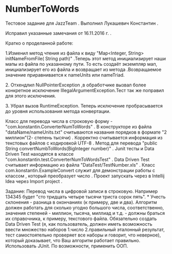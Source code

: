 # NumberToWords
Тестовое задание для JazzTeam . Выполнил Лукашевич Константин .

Исправил указанные замечания от 16.11.2016 г. .

Кратко о проделанной работе:
 
 1\.Изменил метод чтения из файла к виду "Map<Integer, String> initNameFromFile( String path)" .Теперь этот метод инициализирует наши мапы из файла по указанному пути. То есть создаёт экземпляр мап, инициализирует его из файла и возвращает из метода .Возвращаемое значение приравнивается к nameUnits или nameTriad.
 
 2\. Отхендлил NullPointerException ,в обработчике вызвал более конкретное исключение IllegalArgumentException.Тест так же поправил для этого исключения.
 
 3\. Убрал вызов RuntimeException. Теперь исключение пробрасывается до уровня использования метода конвертации. 

Класс для перевода числа в строковую форму - "com.konstantin.ConverterNumToWords" . В конструкторе из файла "dataName/nameUnits.txt"  считываются названия порядков в формате "2 миллион"(2- степень тысячи) . Корректно считывается информация из текстовых файлов с кодировкой UTF-8 . Метод для перевода "public String convertNumbToWords(BigInteger number)" . Junit тесты и Data Driven Test находятся в классе "com.konstantin.test.ConverterNumToWordsTest" . Data Driven Test считывает информацию из файла "DataTest/TestNumber.xls" . Класс com.konstantin.ExampleConvert служит для демонстрации работы с классом , который преобразует число . Проект запускать через в Intellij Idea через Import project .

Задание:
Перевод числа в цифровой записи в строковую. Например 134345 будет "сто тридцать четыре тысячи триста сорок пять". * Учесть склонения - разница в окончаниях (к примеру, две и два).
Алгоритм должен работать для сколько угодно большого числа, соответственно, значения степеней - миллион, тысяча, миллиад и т.д. - должны браться их справочника, к примеру, текстового файла.
Обязательно создать Data Driven Test (я, как пользователь, должен иметь возможность ввести множество наборов 1.число 2.правильный эталонный результат, тест самостоятельно проверяет все наборы и говорит, что неверное), который доказывает, что Ваш алгоритм работает правильно. Использовать JUnit.
По возможности, применить ООП.
